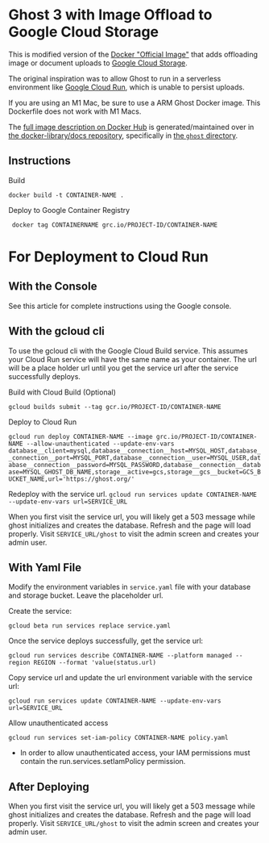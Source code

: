 # Ghost 3 with Image Offload to Google Cloud Storage

This is modified version of the [Docker "Official Image"](https://github.com/docker-library/official-images#what-are-official-images) that adds offloading image or document uploads to [Google Cloud Storage](https://cloud.google.com/storage).

The original inspiration was to allow Ghost to run in a serverless environment like [Google Cloud Run](https://cloud.google.com/run), which is unable to persist uploads. 

If you are using an M1 Mac, be sure to use a ARM Ghost Docker image. This Dockerfile does not work with M1 Macs. 

The [full image description on Docker Hub](https://hub.docker.com/_/ghost/) is generated/maintained over in [the docker-library/docs repository](https://github.com/docker-library/docs), specifically in [the `ghost` directory](https://github.com/docker-library/docs/tree/master/ghost).

## Instructions

Build 

```docker build -t CONTAINER-NAME .```

Deploy to Google Container Registry

``` docker tag CONTAINERNAME grc.io/PROJECT-ID/CONTAINER-NAME```

# For Deployment to Cloud Run

## With the Console

See this article for complete instructions using the Google console. 

## With the gcloud cli

To use the gcloud cli with the Google Cloud Build service. This assumes your Cloud Run service will have the same name as your container. The url will be a place holder url until you get the service url after the service successfully deploys. 

Build with Cloud Build (Optional)

```gcloud builds submit --tag gcr.io/PROJECT-ID/CONTAINER-NAME```

Deploy to Cloud Run

```gcloud run deploy CONTAINER-NAME --image grc.io/PROJECT-ID/CONTAINER-NAME --allow-unauthenticated --update-env-vars database__client=mysql,database__connection__host=MYSQL_HOST,database__connection__port=MYSQL_PORT,database__connection__user=MYSQL_USER,database__connection__password=MYSQL_PASSWORD,database__connection__database=MYSQL_GHOST_DB_NAME,storage__active=gcs,storage__gcs__bucket=GCS_BUCKET_NAME,url='https://ghost.org/'```

Redeploy with the service url. 
```gcloud run services update CONTAINER-NAME --update-env-vars url=SERVICE_URL```

When you first visit the service url, you will likely get a 503 message while ghost initializes and creates the database. Refresh and the page will load properly. Visit `SERVICE_URL/ghost` to visit the admin screen and creates your admin user. 

## With Yaml File

Modify the environment variables in `service.yaml` file with your database and storage bucket. Leave the placeholder url. 

Create the service:

```gcloud beta run services replace service.yaml```

Once the service deploys successfully, get the service url:

```gcloud run services describe CONTAINER-NAME --platform managed --region REGION --format 'value(status.url)```

Copy service url and update the url environment variable with the service url: 

```gcloud run services update CONTAINER-NAME --update-env-vars url=SERVICE_URL```

Allow unauthenticated access

```gcloud run services set-iam-policy CONTAINER-NAME policy.yaml```

*  In order to allow unauthenticated access, your IAM permissions must contain the run.services.setIamPolicy permission. 

## After Deploying

When you first visit the service url, you will likely get a 503 message while ghost initializes and creates the database. Refresh and the page will load properly. Visit `SERVICE_URL/ghost` to visit the admin screen and creates your admin user. 